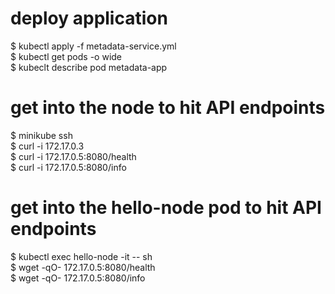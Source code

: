 # deploy application

$ kubectl apply -f metadata-service.yml  
$ kubectl get pods -o wide  
$ kubeclt describe pod metadata-app  


# get into the node to hit API endpoints
$ minikube ssh  
$ curl -i 172.17.0.3                   
$ curl -i 172.17.0.5:8080/health  
$ curl -i 172.17.0.5:8080/info  

# get into the hello-node pod to hit API endpoints
$ kubectl exec hello-node -it -- sh  
$ wget -qO- 172.17.0.5:8080/health  
$ wget -qO- 172.17.0.5:8080/info  
